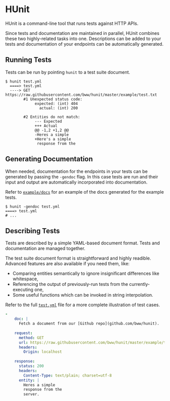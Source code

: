 # HUnit

HUnit is a command-line tool that runs tests against HTTP APIs.

Since tests and documentation are maintained in parallel, HUnit combines these two highly-related tasks into one. Descriptions can be added to your tests and documentation of your endpoints can be automatically generated.

## Running Tests

Tests can be run by pointing `hunit` to a test suite document.

```
$ hunit test.yml
  ====> test.yml
  ----> GET https://raw.githubusercontent.com/bww/hunit/master/example/test.txt
        #1 Unexpected status code:
             expected: (int) 404
               actual: (int) 200

        #2 Entities do not match:
             --- Expected
             +++ Actual
             @@ -1,2 +1,2 @@
             -Heres a simple
             +Here's a simple
              response from the
```

## Generating Documentation

When needed, documentation for the endpoints in your tests can be generated by passing the `-gendoc` flag. In this case tests are run and their input and output are automatically incorporated into documentation.

Refer to [`example/docs`](https://github.com/bww/hunit/blob/master/example/docs) for an example of the docs generated for the example tests.

```
$ hunit -gendoc test.yml
====> test.yml
# ...
```

## Describing Tests

Tests are described by a simple YAML-based document format. Tests and documentation are managed together.

The test suite document format is straightforward and highly readible. Advanced features are also available if you need them, like:

* Comparing entities semantically to ignore insignificant differences like whitespace,
* Referencing the output of previously-run tests from the currently-executing one,
* Some useful functions which can be invoked in string interpolation.

Refer to the full [`test.yml`](https://github.com/bww/hunit/blob/master/example/test.yml) file for a more complete illustration of test cases.

```yaml
- 
    doc: |
      Fetch a document from our [Github repo](github.com/bww/hunit).
    
    request:
      method: GET
      url: https://raw.githubusercontent.com/bww/hunit/master/example/test.txt
      headers:
        Origin: localhost
    
    response:
      status: 200
      headers:
        Content-Type: text/plain; charset=utf-8
      entity: |
        Heres a simple
        response from the
        server.      
```